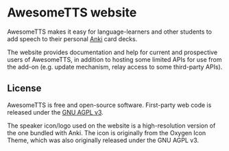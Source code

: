 # AwesomeTTS website

AwesomeTTS makes it easy for language-learners and other students to add
speech to their personal [Anki](http://ankisrs.net) card decks.

The website provides documentation and help for current and prospective users
of AwesomeTTS, in addition to hosting some limited APIs for use from the
add-on (e.g. update mechanism, relay access to some third-party APIs).


## License

AwesomeTTS is free and open-source software. First-party web code is released
under the [GNU AGPL v3](LICENSE.txt).

The speaker icon/logo used on the website is a high-resolution version of the
one bundled with Anki. The icon is originally from the Oxygen Icon Theme,
which was also originally released under the GNU AGPL v3.
